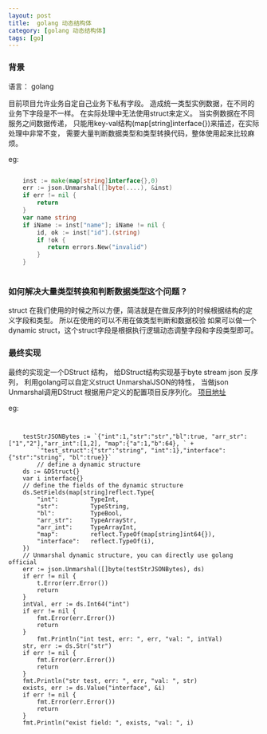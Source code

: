 ```yaml
---
layout: post
title:  golang 动态结构体
category: [golang 动态结构体]
tags: [go]
---
```


###  背景

语言： golang

目前项目允许业务自定自己业务下私有字段。 造成统一类型实例数据，在不同的业务下字段是不一样。 在实际处理中无法使用struct来定义。
当实例数据在不同服务之间数据传递， 只能用key-val结构(map[string]interface{})来描述，在实际处理中非常不变，
需要大量判断数据类型和类型转换代码，整体使用起来比较麻烦。

eg: 
```go

    inst := make(map[string]interface{},0)
    err := json.Unmarshal([]byte(....), &inst)
    if err != nil {
        return 
    }
    var name string 
    if iName := inst["name"]; iName != nil {
        id, ok := inst["id"].(string)
        if !ok {
           return errors.New("invalid")
        }
    }
   


```


### 如何解决大量类型转换和判断数据类型这个问题？

struct 在我们使用的时候之所以方便，简洁就是在做反序列的时候根据结构的定义字段和类型。 所以在使用的可以不用在做类型判断和数据校验
如果可以做一个dynamic struct，这个struct字段是根据执行逻辑动态调整字段和字段类型即可。

### 最终实现

最终的实现定一个DStruct 结构， 给DStruct结构实现基于byte stream json 反序列， 利用golang可以自定义struct UnmarshalJSON的特性，
当做json Unmarshal调用DStruct 根据用户定义的配置项目反序列化。 [项目地址](https://github.com/rentiansheng/dstruct) 

eg: 

```golang

 
	testStrJSONBytes := `{"int":1,"str":"str","bl":true, "arr_str":["1","2"],"arr_int":[1,2], "map":{"a":1,"b":64}, ` +
		`"test_struct":{"str":"string", "int":1},"interface":{"str":"string", "bl":true}}`
		// define a dynamic structure
	ds := &DStruct{}
	var i interface{}
	// define the fields of the dynamic structure
	ds.SetFields(map[string]reflect.Type{
		"int":         TypeInt,
		"str":         TypeString,
		"bl":          TypeBool,
		"arr_str":     TypeArrayStr,
		"arr_int":     TypeArrayInt,
		"map":         reflect.TypeOf(map[string]int64{}),
		"interface":   reflect.TypeOf(i),
	})
	// Unmarshal dynamic structure, you can directly use golang official
	err := json.Unmarshal([]byte(testStrJSONBytes), ds)
	if err != nil {
		t.Error(err.Error())
		return
	}
    intVal, err := ds.Int64("int")
    if err != nil {
		fmt.Error(err.Error())
		return
	}
		fmt.Println("int test, err: ", err, "val: ", intVal)
	str, err := ds.Str("str")
	if err != nil {
		fmt.Error(err.Error())
		return
	}
	fmt.Println("str test, err: ", err, "val: ", str)
	exists, err := ds.Value("interface", &i)
	if err != nil {
		fmt.Error(err.Error())
		return
	}
	fmt.Println("exist field: ", exists, "val: ", i)
```



